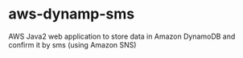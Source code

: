 # aws-dynamp-sms
AWS Java2 web application to store data in Amazon DynamoDB and confirm it by sms (using Amazon SNS)
